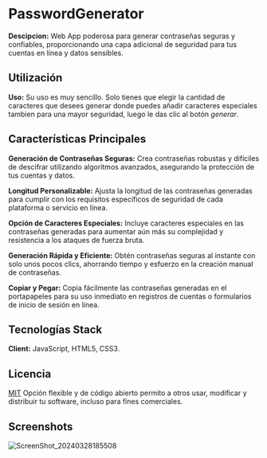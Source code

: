 # PasswordGenerator
**Descipcion:** Web App poderosa para generar contraseñas seguras y confiables, proporcionando una capa adicional de seguridad para tus cuentas en línea y datos sensibles.

## Utilización

**Uso:** Su uso es muy sencillo. Solo tienes que elegir la cantidad de caracteres que desees generar donde puedes añadir caracteres especiales tambien para una mayor seguridad, luego le das clic al botón *generar*.

## Características Principales

**Generación de Contraseñas Seguras:** Crea contraseñas robustas y difíciles de descifrar utilizando algoritmos avanzados, asegurando la protección de tus cuentas y datos.

**Longitud Personalizable:** Ajusta la longitud de las contraseñas generadas para cumplir con los requisitos específicos de seguridad de cada plataforma o servicio en línea.

**Opción de Caracteres Especiales:** Incluye caracteres especiales en las contraseñas generadas para aumentar aún más su complejidad y resistencia a los ataques de fuerza bruta.

**Generación Rápida y Eficiente:** Obtén contraseñas seguras al instante con solo unos pocos clics, ahorrando tiempo y esfuerzo en la creación manual de contraseñas.

**Copiar y Pegar:** Copia fácilmente las contraseñas generadas en el portapapeles para su uso inmediato en registros de cuentas o formularios de inicio de sesión en línea.

## Tecnologías Stack

**Client:**  JavaScript, HTML5, CSS3.


## Licencia

[MIT](https://choosealicense.com/licenses/mit/) Opción flexible y de código abierto permito a otros usar, modificar y distribuir tu software, incluso para fines comerciales.


## Screenshots

![ScreenShot_20240328185508](https://github.com/joosudev/PasswordGenerator/assets/47118243/972e9bc5-642f-4fe5-b7b1-6173c88c6a5d)
